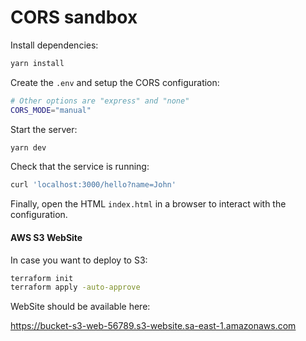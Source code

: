 # CORS sandbox

Install dependencies:

```sh
yarn install
```

Create the `.env` and setup the CORS configuration:

```sh
# Other options are "express" and "none"
CORS_MODE="manual"
```

Start the server:

```sh
yarn dev
```

Check that the service is running:

```sh
curl 'localhost:3000/hello?name=John'
```

Finally, open the HTML `index.html` in a browser to interact with the configuration.


#### AWS S3 WebSite

In case you want to deploy to S3:

```sh
terraform init
terraform apply -auto-approve
```

WebSite should be available here:

https://bucket-s3-web-56789.s3-website.sa-east-1.amazonaws.com
